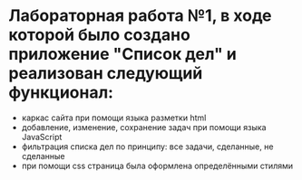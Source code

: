 <h1>Лабораторная работа №1, в ходе которой было создано приложение "Список дел" и реализован следующий функционал:</h1>
<ul>
  <li>каркас сайта при помощи языка разметки html</li>
  <li>добавление, изменение, сохранение задач при помощи языка JavaScript</li> 
  <li>фильтрация списка дел по принципу: все задачи, сделанные, не сделанные</li>
  <li>при помощи css страница была оформлена определёнными стилями</li>
</ul>

